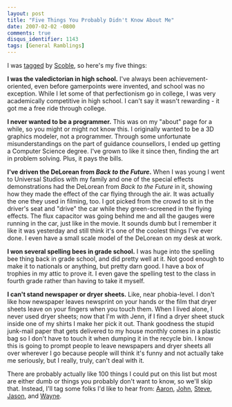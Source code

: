 ```yaml
---
layout: post
title: "Five Things You Probably Didn't Know About Me"
date: 2007-02-02 -0800
comments: true
disqus_identifier: 1143
tags: [General Ramblings]
---
```

I was
[tagged](http://itmanager.blogs.com/notes/2007/02/five_things_you.html)
by [Scoble](http://itmanager.blogs.com), so here's my five things:

 **I was the valedictorian in high school.** I've always been
achievement-oriented, even before gamerpoints were invented, and school
was no exception. While I let some of that perfectionism go in college,
I was very academically competitive in high school. I can't say it
wasn't rewarding - it got me a free ride through college.

 **I never wanted to be a programmer.** This was on my "about" page for
a while, so you might or might not know this. I originally wanted to be
a 3D graphics modeler, not a programmer. Through some unfortunate
misunderstandings on the part of guidance counsellors, I ended up
getting a Computer Science degree. I've grown to like it since then,
finding the art in problem solving. Plus, it pays the bills.

 **I've driven the DeLorean from *Back to the Future*.** When I was
young I went to Universal Studios with my family and one of the special
effects demonstrations had the DeLorean from *Back to the Future* in it,
showing how they made the effect of the car flying through the air. It
was actually the one they used in filming, too. I got picked from the
crowd to sit in the driver's seat and "drive" the car while they
green-screened in the flying effects. The flux capacitor was going
behind me and all the gauges were running in the car, just like in the
movie. It sounds dumb but I remember it like it was yesterday and still
think it's one of the coolest things I've ever done. I even have a small
scale model of the DeLorean on my desk at work.

 **I won several spelling bees in grade school.** I was huge into the
spelling bee thing back in grade school, and did pretty well at it. Not
good enough to make it to nationals or anything, but pretty darn good. I
have a box of trophies in my attic to prove it. I even gave the spelling
test to the class in fourth grade rather than having to take it myself.

 **I can't stand newspaper or dryer sheets.** Like, near phobia-level. I
don't like how newspaper leaves newsprint on your hands or the film that
dryer sheets leave on your fingers when you touch them. When I lived
alone, I never used dryer sheets; now that I'm with Jenn, if I find a
dryer sheet stuck inside one of my shirts I make her pick it out. Thank
goodness the stupid junk-mail paper that gets delivered to my house
monthly comes in a plastic bag so I don't have to touch it when dumping
it in the recycle bin. I know this is going to prompt people to leave
newspapers and dryer sheets all over wherever I go because people will
think it's funny and not actually take me seriously, but I really,
truly, can't deal with it.

 There are probably actually like 100 things I could put on this list
but most are either dumb or things you probably don't want to know, so
we'll skip that. Instead, I'll tag some folks I'd like to hear from:
[Aaron](http://www.splatteredbits.com/tp/),
[John](http://www.johnbatdorf.net/blog/),
[Steve](http://steves-rant.blogspot.com/index.html),
[Jason](http://meyercentral.com/), and
[Wayne](http://weblogs.asp.net/wallen/default.aspx).
